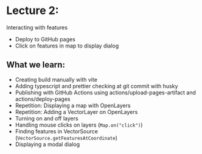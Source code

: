 # Lecture 2:

Interacting with features

- Deploy to GitHub pages
- Click on features in map to display dialog

## What we learn:

- Creating build manually with vite
- Adding typescript and prettier checking at git commit with husky
- Publishing with GitHub Actions using actions/upload-pages-artifact and actions/deploy-pages
- Repetition: Displaying a map with OpenLayers
- Repetition: Adding a VectorLayer on OpenLayers
- Turning on and off layers
- Handling mouse clicks on layers (`Map.on("click")`)
- Finding features in VectorSource (`VectorSource.getFeaturesAtCoordinate`)
- Displaying a modal dialog
